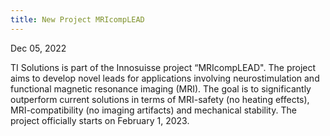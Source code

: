 ```yaml
---
title: New Project MRIcompLEAD
---
```


Dec 05, 2022

TI Solutions is part of the Innosuisse project “MRIcompLEAD". The project aims to develop novel leads for applications involving neurostimulation and functional magnetic resonance imaging (MRI). The goal is to significantly outperform current solutions in terms of MRI-safety (no heating effects), MRI-compatibility (no imaging artifacts) and mechanical stability. The project officially starts on February 1, 2023.
